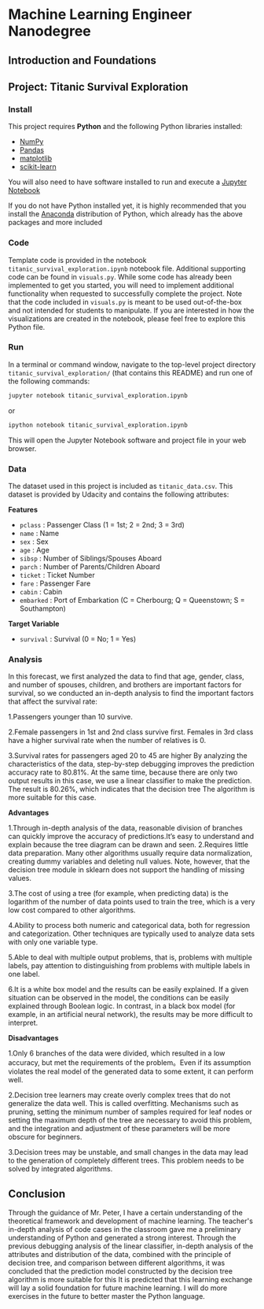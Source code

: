# Machine Learning Engineer Nanodegree
## Introduction and Foundations
## Project: Titanic Survival Exploration

### Install

This project requires **Python** and the following Python libraries installed:

- [NumPy](http://www.numpy.org/)
- [Pandas](http://pandas.pydata.org)
- [matplotlib](http://matplotlib.org/)
- [scikit-learn](http://scikit-learn.org/stable/)

You will also need to have software installed to run and execute a [Jupyter Notebook](http://ipython.org/notebook.html)

If you do not have Python installed yet, it is highly recommended that you install the [Anaconda](http://continuum.io/downloads) distribution of Python, which already has the above packages and more included

### Code

Template code is provided in the notebook `titanic_survival_exploration.ipynb` notebook file. Additional supporting code can be found in `visuals.py`. While some code has already been implemented to get you started, you will need to implement additional functionality when requested to successfully complete the project. Note that the code included in `visuals.py` is meant to be used out-of-the-box and not intended for students to manipulate. If you are interested in how the visualizations are created in the notebook, please feel free to explore this Python file.

### Run

In a terminal or command window, navigate to the top-level project directory `titanic_survival_exploration/` (that contains this README) and run one of the following commands:

```bash
jupyter notebook titanic_survival_exploration.ipynb
```
or
```bash
ipython notebook titanic_survival_exploration.ipynb
```

This will open the Jupyter Notebook software and project file in your web browser.

### Data

The dataset used in this project is included as `titanic_data.csv`. This dataset is provided by Udacity and contains the following attributes:

**Features**
- `pclass` : Passenger Class (1 = 1st; 2 = 2nd; 3 = 3rd)
- `name` : Name
- `sex` : Sex
- `age` : Age
- `sibsp` : Number of Siblings/Spouses Aboard
- `parch` : Number of Parents/Children Aboard
- `ticket` : Ticket Number
- `fare` : Passenger Fare
- `cabin` : Cabin
- `embarked` : Port of Embarkation (C = Cherbourg; Q = Queenstown; S = Southampton)

**Target Variable**
- `survival` : Survival (0 = No; 1 = Yes)

### Analysis

In this forecast, we first analyzed the data to find that age, gender, class, and number of spouses, children, and brothers are important factors for survival, so we conducted an in-depth analysis to find the important factors that affect the survival rate:

1.Passengers younger than 10 survive.

2.Female passengers in 1st and 2nd class survive first. Females in 3rd class have a higher survival rate when the number of relatives is 0.

3.Survival rates for passengers aged 20 to 45 are higher
By analyzing the characteristics of the data, step-by-step debugging improves the prediction accuracy rate to 80.81%. At the same time, because there are only two output results in this case, we use a linear classifier to make the prediction. The result is 80.26%, which indicates that the decision tree The algorithm is more suitable for this case.

**Advantages** 

1.Through in-depth analysis of the data, reasonable division of branches can quickly improve the accuracy of predictions.It’s easy to understand and explain because the tree diagram can be drawn and seen.
2.Requires little data preparation. Many other algorithms usually require data normalization, creating dummy variables and deleting null values. Note, however, that the decision tree module in sklearn does not support the handling of missing values.

3.The cost of using a tree (for example, when predicting data) is the logarithm of the number of data points used to train the tree, which is a very low cost compared to other algorithms.

4.Ability to process both numeric and categorical data, both for regression and categorization. Other techniques are typically used to analyze data sets with only one variable type.

5.Able to deal with multiple output problems, that is, problems with multiple labels, pay attention to distinguishing from problems with multiple labels in one label.

6.It is a white box model and the results can be easily explained. If a given situation can be observed in the model, the conditions can be easily explained through Boolean logic. In contrast, in a black box model (for example, in an artificial neural network), the results may be more difficult to interpret.

**Disadvantages**

1.Only 6 branches of the data were divided, which resulted in a low accuracy, but met the requirements of the problem。Even if its assumption violates the real model of the generated data to some extent, it can perform well.

2.Decision tree learners may create overly complex trees that do not generalize the data well. This is called overfitting. Mechanisms such as pruning, setting the minimum number of samples required for leaf nodes or setting the maximum depth of the tree are necessary to avoid this problem, and the integration and adjustment of these parameters will be more obscure for beginners.

3.Decision trees may be unstable, and small changes in the data may lead to the generation of completely different trees. This problem needs to be solved by integrated algorithms.

## Conclusion

Through the guidance of Mr. Peter, I have a certain understanding of the theoretical framework and development of machine learning. The teacher's in-depth analysis of code cases in the classroom gave me a preliminary understanding of Python and generated a strong interest. Through the previous debugging analysis of the linear classifier, in-depth analysis of the attributes and distribution of the data, combined with the principle of decision tree, and comparison between different algorithms, it was concluded that the prediction model constructed by the decision tree algorithm is more suitable for this It is predicted that this learning exchange will lay a solid foundation for future machine learning. I will do more exercises in the future to better master the Python language.
